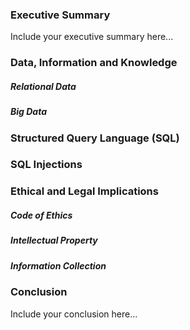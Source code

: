 ### Executive Summary 
Include your executive summary here...

### Data, Information and Knowledge
##### Relational Data

##### Big Data

### Structured Query Language (SQL) 

### SQL Injections

### Ethical and Legal Implications
##### Code of Ethics
##### Intellectual Property
##### Information Collection

### Conclusion
Include your conclusion here...

